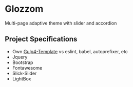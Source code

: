 # Glozzom

Multi-page adaptive theme with slider and accordion

## Project Specifications

- Own [Gulp4-Template](https://github.com/dotio/Gulp-4-HTML-Template) vs eslint, babel, autoprefixer, etc
- Jquery
- Bootstrap
- Fontawesome
- Slick-Slider
- LightBox
